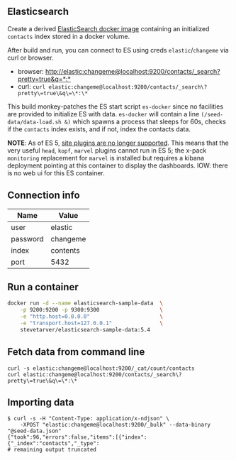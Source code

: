 ## Elasticsearch

Create a derived [ElasticSearch docker image](https://www.elastic.co/guide/en/elasticsearch/reference/current/docker.html) containing an initialized `contacts` index stored in a docker volume.

After build and run, you can connect to ES using creds `elastic`/`changeme` via curl or browser.

* browser: [http://elastic:changeme@localhost:9200/contacts/_search?pretty=true&q=\*:\*](http://elastic:changeme@localhost:9200/contacts/_search?pretty=true&q=*:*)
* curl: `curl elastic:changeme@localhost:9200/contacts/_search\?pretty\=true\&q\=\*:\*`

This build monkey-patches the ES start script `es-docker` since no facilities are provided to initialize ES with data. `es-docker` will contain a line `(/seed-data/data-load.sh &)` which spawns a process that sleeps for 60s, checks if the `contacts` index exists, and if not, index the contacts data.

**NOTE**: As of ES 5, [site plugins are no longer supported](https://www.elastic.co/blog/running-site-plugins-with-elasticsearch-5-0). This means that the very useful `head`, `kopf`, `marvel` plugins cannot run in ES 5; the x-pack `monitoring` replacement for `marvel` is installed but requires a kibana deployment pointing at this container to display the dashboards. IOW: there is no web ui for this ES container.

## Connection info

| Name | Value  |
|--- |--- |
| user | elastic |
| password | changeme |
| index | contents |
| port | 5432 |


## Run a container

```bash
docker run -d --name elasticsearch-sample-data  \
    -p 9200:9200 -p 9300:9300                   \
    -e "http.host=0.0.0.0"                      \
    -e "transport.host=127.0.0.1"               \
    stevetarver/elasticsearch-sample-data:5.4
```

## Fetch data from command line

```
curl -s elastic:changeme@localhost:9200/_cat/count/contacts
curl elastic:changeme@localhost:9200/contacts/_search\?pretty\=true\&q\=\*:\*
```

## Importing data

```shell
$ curl -s -H "Content-Type: application/x-ndjson" \
    -XPOST "elastic:changeme@localhost:9200/_bulk" --data-binary "@seed-data.json"
{"took":96,"errors":false,"items":[{"index":{"_index":"contacts","_type":
# remaining output truncated
```

